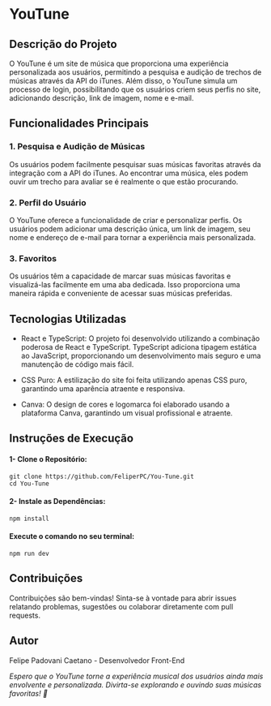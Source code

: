 # YouTune

## Descrição do Projeto
O YouTune é um site de música que proporciona uma experiência personalizada aos usuários, permitindo a pesquisa e audição de trechos de músicas através da API do iTunes. Além disso, o YouTune simula um processo de login, possibilitando que os usuários criem seus perfis no site, adicionando descrição, link de imagem, nome e e-mail.

## Funcionalidades Principais
### 1. Pesquisa e Audição de Músicas
Os usuários podem facilmente pesquisar suas músicas favoritas através da integração com a API do iTunes. Ao encontrar uma música, eles podem ouvir um trecho para avaliar se é realmente o que estão procurando.

### 2. Perfil do Usuário
O YouTune oferece a funcionalidade de criar e personalizar perfis. Os usuários podem adicionar uma descrição única, um link de imagem, seu nome e endereço de e-mail para tornar a experiência mais personalizada.

### 3. Favoritos
Os usuários têm a capacidade de marcar suas músicas favoritas e visualizá-las facilmente em uma aba dedicada. Isso proporciona uma maneira rápida e conveniente de acessar suas músicas preferidas.

## Tecnologias Utilizadas
- React e TypeScript: O projeto foi desenvolvido utilizando a combinação poderosa de React e TypeScript. TypeScript adiciona tipagem estática ao JavaScript, proporcionando um desenvolvimento mais seguro e uma manutenção de código mais fácil.

- CSS Puro: A estilização do site foi feita utilizando apenas CSS puro, garantindo uma aparência atraente e responsiva.

- Canva: O design de cores e logomarca foi elaborado usando a plataforma Canva, garantindo um visual profissional e atraente.

## Instruções de Execução
#### 1- Clone o Repositório:

```
git clone https://github.com/FeliperPC/You-Tune.git
cd You-Tune
```
#### 2- Instale as Dependências:
```
npm install
```
#### Execute o comando no seu terminal:
```
npm run dev
````

## Contribuições
Contribuições são bem-vindas! Sinta-se à vontade para abrir issues relatando problemas, sugestões ou colaborar diretamente com pull requests.

## Autor
Felipe Padovani Caetano - Desenvolvedor Front-End

_Espero que o YouTune torne a experiência musical dos usuários ainda mais envolvente e personalizada. Divirta-se explorando e ouvindo suas músicas favoritas! 🎵_